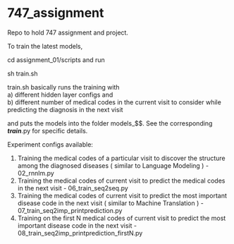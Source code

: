 # 747_assignment
Repo to hold 747 assignment and project. 

To train the latest models,

cd assignment_01/scripts and run

sh train.sh

train.sh basically runs the training with  
a) different hidden layer configs and   
b) different number of medical codes in the current visit to consider while predicting the diagnosis in the next visit  

and puts the models into the folder models_$$. 
See the corresponding **_train_**.py for specific details.


Experiment configs available:

1) Training the medical codes of a particular visit to discover the structure among the diagnosed diseases ( similar to Language Modeling ) - 02_rnnlm.py  
2) Training the medical codes of current visit to predict the medical codes in the next visit - 06_train_seq2seq.py  
3) Training the medical codes of current visit to predict the most important disease code in the next visit ( similar to Machine Translation ) - 07_train_seq2imp_printprediction.py  
4) Training on the first N medical codes of current visit to predict the most important disease code in the next visit - 08_train_seq2imp_printprediction_firstN.py
